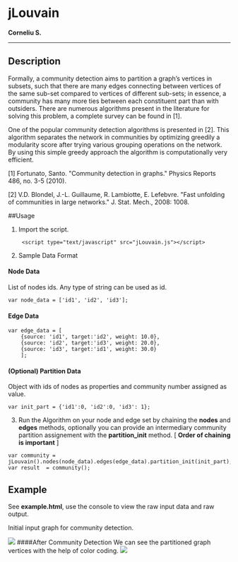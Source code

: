 # jLouvain 
**Corneliu S.**

---
## Description

Formally, a community detection aims to partition a graph’s vertices in subsets, such that there are many edges connecting between vertices of the same sub-set compared to vertices of different sub-sets; in essence, a community has many more ties between each constituent part than with outsiders. There are numerous algorithms present in the literature for solving this problem, a complete survey can be found in [1].  

One of the popular community detection algorithms is presented in [2]. This algorithm separates the network in communities by optimizing greedily a modularity score after trying various grouping operations on the network. By using this simple greedy approach the algorithm is computationally very efficient.

[1] Fortunato, Santo. "Community detection in graphs." Physics Reports 486, no. 3-5 (2010).


[2] V.D. Blondel, J.-L. Guillaume, R. Lambiotte, E. Lefebvre. "Fast unfolding of communities in large networks." J. Stat. Mech., 2008: 1008.

##Usage
1. Import the script.

		<script type="text/javascript" src="jLouvain.js"></script>
		
2. Sample Data Format
#### Node Data
List of nodes ids. Any type of string can be used as id.

```
var node_data = ['id1', 'id2', 'id3'];
```

#### Edge Data
```
var edge_data = [
	{source: 'id1', target:'id2', weight: 10.0}, 
	{source: 'id2', target:'id3', weight: 20.0},
	{source: 'id3', target:'id1', weight: 30.0}
	];
```

#### (Optional) Partition Data
Object with ids of nodes as properties and community number assigned as value.
```
var init_part = {'id1':0, 'id2':0, 'id3': 1}; 
```

3. Run the Algorithm on your node and edge set by chaining the **nodes** and **edges** methods, optionally you can provide an intermediary community partition assignement with the **partition_init** method. [ **Order of chaining is important** ]
```
var community = jLouvain().nodes(node_data).edges(edge_data).partition_init(init_part);
var result  = community();
```

## Example

See **example.html**, use the console to view the raw input data and raw output.

Initial input graph for community detection.

![](example/default.png)
####After Community Detection
We can see the partitioned graph vertices with the help of color coding.
![](example/communities.png)
